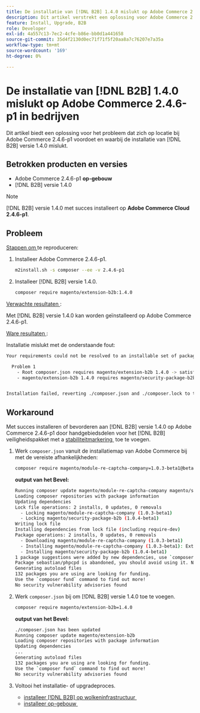 ```yaml
---
title: De installatie van [!DNL B2B] 1.4.0 mislukt op Adobe Commerce 2.4.6-p1 in bedrijven
description: Dit artikel verstrekt een oplossing voor Adobe Commerce 2.4.6-p1 op-gebouw kwestie waar  [!DNL B2B]  versie 1.4.0 installatie ontbreekt.
feature: Install, Upgrade, B2B
role: Developer
exl-id: 4a557c13-7ec2-4cfe-b86e-bb0d1a441658
source-git-commit: 35d4f2130d0ec71f71f5f20aa8a7c76207e7a35a
workflow-type: tm+mt
source-wordcount: '169'
ht-degree: 0%

---
```


# De installatie van [!DNL B2B] 1.4.0 mislukt op Adobe Commerce 2.4.6-p1 in bedrijven

Dit artikel biedt een oplossing voor het probleem dat zich op locatie bij Adobe Commerce 2.4.6-p1 voordoet en waarbij de installatie van [!DNL B2B] versie 1.4.0 mislukt.

## Betrokken producten en versies

* Adobe Commerce 2.4.6-p1 **op-gebouw**
* [!DNL B2B] versie 1.4.0

>[!NOTE]
>
>[!DNL B2B] versie 1.4.0 met succes installeert op **Adobe Commerce Cloud 2.4.6-p1**.

## Probleem

<u> Stappen om </u> te reproduceren:

1. Installeer Adobe Commerce 2.4.6-p1.

   ```bash
   m2install.sh -s composer --ee -v 2.4.6-p1
   ```

1. Installeer [!DNL B2B] versie 1.4.0.

   ```bash
   composer require magento/extension-b2b:1.4.0
   ```

<u> Verwachte resultaten </u>:

Met [!DNL B2B] versie 1.4.0 kan worden geïnstalleerd op Adobe Commerce 2.4.6-p1.

<u> Ware resultaten </u>:

Installatie mislukt met de onderstaande fout:

```bash
Your requirements could not be resolved to an installable set of packages.

  Problem 1
    - Root composer.json requires magento/extension-b2b 1.4.0 -> satisfiable by magento/extension-b2b[1.4.0].
    - magento/extension-b2b 1.4.0 requires magento/security-package-b2b 1.0.4-beta1 -> found magento/security-package-b2b[1.0.4-beta1] but it does not match your minimum-stability.


Installation failed, reverting ./composer.json and ./composer.lock to their original content.
```

## Workaround

Met succes installeren of bevorderen aan [!DNL B2B] versie 1.4.0 op Adobe Commerce 2.4.6-p1 door handgebiedsdelen voor het [!DNL B2B] veiligheidspakket met a [&#x200B; stabiliteitmarkering &#x200B;](https://getcomposer.org/doc/04-schema.md#package-links) toe te voegen.

1. Werk `composer.json` vanuit de installatiemap van Adobe Commerce bij met de vereiste afhankelijkheden:

   ```bash
   composer require magento/module-re-captcha-company=1.0.3-beta1@beta magento/security-package-b2b=1.0.4-beta1@beta
   ```

   **output van het Bevel:**

   ```bash
   Running composer update magento/module-re-captcha-company magento/security-package-b2b
   Loading composer repositories with package information
   Updating dependencies
   Lock file operations: 2 installs, 0 updates, 0 removals
     - Locking magento/module-re-captcha-company (1.0.3-beta1)
     - Locking magento/security-package-b2b (1.0.4-beta1)
   Writing lock file
   Installing dependencies from lock file (including require-dev)
   Package operations: 2 installs, 0 updates, 0 removals
     - Downloading magento/module-re-captcha-company (1.0.3-beta1)
     - Installing magento/module-re-captcha-company (1.0.3-beta1): Extracting archive
     - Installing magento/security-package-b2b (1.0.4-beta1)
   1 package suggestions were added by new dependencies, use `composer suggest` to see details.
   Package sebastian/phpcpd is abandoned, you should avoid using it. No replacement was suggested.
   Generating autoload files
   132 packages you are using are looking for funding.
   Use the `composer fund` command to find out more!
   No security vulnerability advisories found
   ```

1. Werk `composer.json` bij om [!DNL B2B] versie 1.4.0 toe te voegen.

   ```bash
   composer require magento/extension-b2b=1.4.0
   ```

   **output van het Bevel:**

   ```bash
   ./composer.json has been updated
   Running composer update magento/extension-b2b
   Loading composer repositories with package information
   Updating dependencies
   ...
   Generating autoload files
   132 packages you are using are looking for funding.
   Use the `composer fund` command to find out more!
   No security vulnerability advisories found
   ```

1. Voltooi het installatie- of upgradeproces.

   * [&#x200B; installeer  [!DNL B2B]  op wolkeninfrastructuur &#x200B;](https://experienceleague.adobe.com/docs/commerce-cloud-service/user-guide/configure-store/b2b-module.html?lang=nl-NL)
   * [&#x200B; installeer op-gebouw &#x200B;](https://experienceleague.adobe.com/docs/commerce-admin/b2b/install.html?lang=nl-NL)
